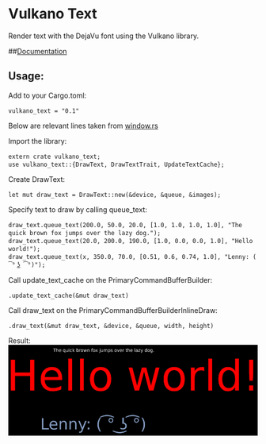 # Vulkano Text

Render text with the DejaVu font using the Vulkano library.

##[Documentation](https://docs.rs/vulkano_text)

## Usage:

Add to your Cargo.toml: 
```
vulkano_text = "0.1"
```

Below are relevant lines taken from [window.rs](examples/window.rs)

Import the library:
```
extern crate vulkano_text;
use vulkano_text::{DrawText, DrawTextTrait, UpdateTextCache};
```

Create DrawText:
```
let mut draw_text = DrawText::new(&device, &queue, &images);
```

Specify text to draw by calling queue_text:
```
draw_text.queue_text(200.0, 50.0, 20.0, [1.0, 1.0, 1.0, 1.0], "The quick brown fox jumps over the lazy dog.");
draw_text.queue_text(20.0, 200.0, 190.0, [1.0, 0.0, 0.0, 1.0], "Hello world!");
draw_text.queue_text(x, 350.0, 70.0, [0.51, 0.6, 0.74, 1.0], "Lenny: ( ͡° ͜ʖ ͡°)");
```

Call update_text_cache on the PrimaryCommandBufferBuilder:
```
.update_text_cache(&mut draw_text)
```

Call draw_text on the PrimaryCommandBufferBuilderInlineDraw:
```
.draw_text(&mut draw_text, &device, &queue, width, height)
```

Result:
![Result:](screenshot.png)
